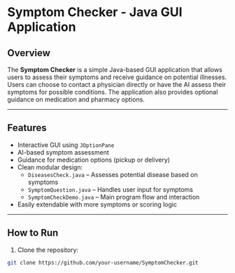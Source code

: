 # Symptom Checker - Java GUI Application

## Overview
The **Symptom Checker** is a simple Java-based GUI application that allows users to assess their symptoms and receive guidance on potential illnesses. Users can choose to contact a physician directly or have the AI assess their symptoms for possible conditions. The application also provides optional guidance on medication and pharmacy options.

---

## Features
- Interactive GUI using `JOptionPane`
- AI-based symptom assessment
- Guidance for medication options (pickup or delivery)
- Clean modular design:
  - `DiseasesCheck.java` – Assesses potential disease based on symptoms
  - `SymptomQuestion.java` – Handles user input for symptoms
  - `SymptomCheckDemo.java` – Main program flow and interaction
- Easily extendable with more symptoms or scoring logic

---

## How to Run
1. Clone the repository:
```bash
git clone https://github.com/your-username/SymptomChecker.git
